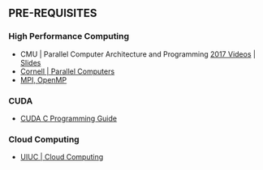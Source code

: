 ## PRE-REQUISITES 

### High Performance Computing 
- CMU | Parallel Computer Architecture and Programming [2017 Videos](https://mediatech-stream.andrew.cmu.edu/Mediasite/Catalog/Full/d9502528c9724ad8b726f27a3a10c3a921) | [Slides](http://15418.courses.cs.cmu.edu/spring2017/lectures)
- [Cornell | Parallel Computers](http://www.cs.cornell.edu/~bindel/class/cs5220-f11/lectures.html)
- [MPI, OpenMP](http://compsci.hunter.cuny.edu/~sweiss/course_materials/csci493.65/csci493.65_spr14.php)

### CUDA
- [CUDA C Programming Guide](https://docs.nvidia.com/cuda/cuda-c-programming-guide/index.html)

### Cloud Computing
- [UIUC | Cloud Computing](https://www.coursera.org/specializations/cloud-computing)